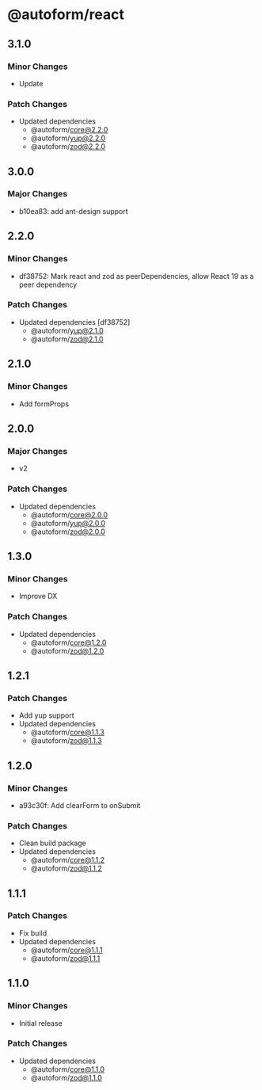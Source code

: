 # @autoform/react

## 3.1.0

### Minor Changes

- Update

### Patch Changes

- Updated dependencies
  - @autoform/core@2.2.0
  - @autoform/yup@2.2.0
  - @autoform/zod@2.2.0

## 3.0.0

### Major Changes

- b10ea83: add ant-design support

## 2.2.0

### Minor Changes

- df38752: Mark react and zod as peerDependencies, allow React 19 as a peer dependency

### Patch Changes

- Updated dependencies [df38752]
  - @autoform/yup@2.1.0
  - @autoform/zod@2.1.0

## 2.1.0

### Minor Changes

- Add formProps

## 2.0.0

### Major Changes

- v2

### Patch Changes

- Updated dependencies
  - @autoform/core@2.0.0
  - @autoform/yup@2.0.0
  - @autoform/zod@2.0.0

## 1.3.0

### Minor Changes

- Improve DX

### Patch Changes

- Updated dependencies
  - @autoform/core@1.2.0
  - @autoform/zod@1.2.0

## 1.2.1

### Patch Changes

- Add yup support
- Updated dependencies
  - @autoform/core@1.1.3
  - @autoform/zod@1.1.3

## 1.2.0

### Minor Changes

- a93c30f: Add clearForm to onSubmit

### Patch Changes

- Clean build package
- Updated dependencies
  - @autoform/core@1.1.2
  - @autoform/zod@1.1.2

## 1.1.1

### Patch Changes

- Fix build
- Updated dependencies
  - @autoform/core@1.1.1
  - @autoform/zod@1.1.1

## 1.1.0

### Minor Changes

- Initial release

### Patch Changes

- Updated dependencies
  - @autoform/core@1.1.0
  - @autoform/zod@1.1.0
